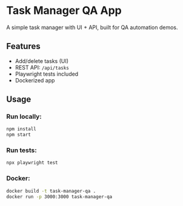 # Task Manager QA App

A simple task manager with UI + API, built for QA automation demos.

## Features
- Add/delete tasks (UI)
- REST API: `/api/tasks`
- Playwright tests included
- Dockerized app

## Usage

### Run locally:
```bash
npm install
npm start
```

### Run tests:
```bash
npx playwright test
```

### Docker:
```bash
docker build -t task-manager-qa .
docker run -p 3000:3000 task-manager-qa
```
